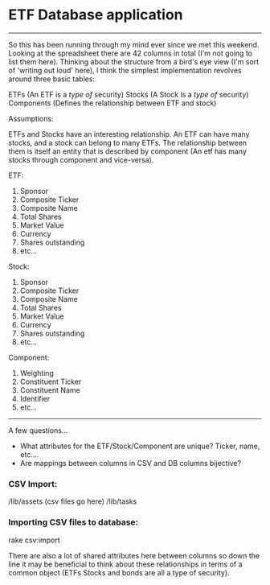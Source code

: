 # ETF Database application

---

So this has been running through my mind ever since we met this weekend. Looking at the spreadsheet there are 42 columns
in total (I'm not going to list them here). Thinking about the structure from a bird's eye view (I'm sort of 'writing out
loud' here), I think the simplest implementation revolves around three basic tables:


ETFs (An ETF is a *type of* security)
Stocks (A Stock is a *type of* security)
Components (Defines the relationship between ETF and stock)

Assumptions:


ETFs and Stocks have an interesting relationship. An ETF can have many stocks, and a stock can belong to many ETFs. The
relationship between them is itself an entity that is described by component (An etf has many stocks through component and vice-versa).

ETF:
 1. Sponsor
 2. Composite Ticker
 4. Composite Name
 5. Total Shares
 7. Market Value
 8. Currency
 9. Shares outstanding
 10. etc...

Stock:
 1. Sponsor
 2. Composite Ticker
 4. Composite Name
 5. Total Shares
 7. Market Value
 8. Currency
 9. Shares outstanding
 10. etc...

Component:
 1. Weighting
 2. Constituent Ticker
 3. Constituent Name
 4. Identifier
 5. etc...


---

A few questions...
  - What attributes for the ETF/Stock/Component are unique? Ticker, name, etc....
  - Are mappings between columns in CSV and DB columns bijective?

### CSV Import:
 /lib/assets (csv files go here)
 /lib/tasks

### Importing CSV files to database:
rake csv:import


There are also a lot of shared attributes here between columns so down the line it may be beneficial to think about
these relationships in terms of a common object (ETFs Stocks and bonds are all a type of security).